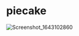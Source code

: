 # piecake

![Screenshot_1643102860](https://user-images.githubusercontent.com/82645322/150949565-6ee21948-ce66-49cb-8275-83c5748beea7.png)

